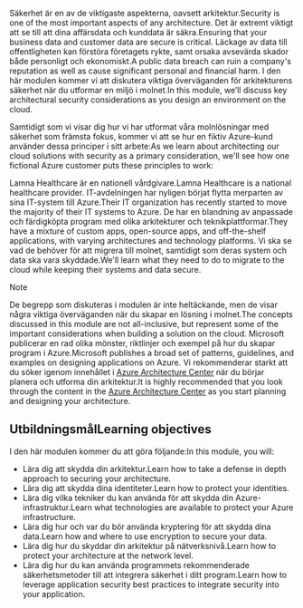 <span data-ttu-id="f2f06-101">Säkerhet är en av de viktigaste aspekterna, oavsett arkitektur.</span><span class="sxs-lookup"><span data-stu-id="f2f06-101">Security is one of the most important aspects of any architecture.</span></span> <span data-ttu-id="f2f06-102">Det är extremt viktigt att se till att dina affärsdata och kunddata är säkra.</span><span class="sxs-lookup"><span data-stu-id="f2f06-102">Ensuring that your business data and customer data are secure is critical.</span></span> <span data-ttu-id="f2f06-103">Läckage av data till offentligheten kan förstöra företagets rykte, samt orsaka avsevärda skador både personligt och ekonomiskt.</span><span class="sxs-lookup"><span data-stu-id="f2f06-103">A public data breach can ruin a company's reputation as well as cause significant personal and financial harm.</span></span> <span data-ttu-id="f2f06-104">I den här modulen kommer vi att diskutera viktiga överväganden för arkitekturens säkerhet när du utformar en miljö i molnet.</span><span class="sxs-lookup"><span data-stu-id="f2f06-104">In this module, we’ll discuss key architectural security considerations as you design an environment on the cloud.</span></span>

<span data-ttu-id="f2f06-105">Samtidigt som vi visar dig hur vi har utformat våra molnlösningar med säkerhet som främsta fokus, kommer vi att se hur en fiktiv Azure-kund använder dessa principer i sitt arbete:</span><span class="sxs-lookup"><span data-stu-id="f2f06-105">As we learn about architecting our cloud solutions with security as a primary consideration, we'll see how one fictional Azure customer puts these principles to work:</span></span>

<span data-ttu-id="f2f06-106">Lamna Healthcare är en nationell vårdgivare.</span><span class="sxs-lookup"><span data-stu-id="f2f06-106">Lamna Healthcare is a national healthcare provider.</span></span> <span data-ttu-id="f2f06-107">IT-avdelningen har nyligen börjat flytta merparten av sina IT-system till Azure.</span><span class="sxs-lookup"><span data-stu-id="f2f06-107">Their IT organization has recently started to move the majority of their IT systems to Azure.</span></span> <span data-ttu-id="f2f06-108">De har en blandning av anpassade och färdigköpta program med olika arkitekturer och teknikplattformar.</span><span class="sxs-lookup"><span data-stu-id="f2f06-108">They have a mixture of custom apps, open-source apps, and off-the-shelf applications, with varying architectures and technology platforms.</span></span> <span data-ttu-id="f2f06-109">Vi ska se vad de behöver för att migrera till molnet, samtidigt som deras system och data ska vara skyddade.</span><span class="sxs-lookup"><span data-stu-id="f2f06-109">We'll learn what they need to do to migrate to the cloud while keeping their systems and data secure.</span></span>

> [!NOTE]
> <span data-ttu-id="f2f06-110">De begrepp som diskuteras i modulen är inte heltäckande, men de visar några viktiga överväganden när du skapar en lösning i molnet.</span><span class="sxs-lookup"><span data-stu-id="f2f06-110">The concepts discussed in this module are not all-inclusive, but represent some of the important considerations when building a solution on the cloud.</span></span> <span data-ttu-id="f2f06-111">Microsoft publicerar en rad olika mönster, riktlinjer och exempel på hur du skapar program i Azure.</span><span class="sxs-lookup"><span data-stu-id="f2f06-111">Microsoft publishes a broad set of patterns, guidelines, and examples on designing applications on Azure.</span></span> <span data-ttu-id="f2f06-112">Vi rekommenderar starkt att du söker igenom innehållet i [Azure Architecture Center](https://docs.microsoft.com/azure/architecture/) när du börjar planera och utforma din arkitektur.</span><span class="sxs-lookup"><span data-stu-id="f2f06-112">It is highly recommended that you look through the content in the [Azure Architecture Center](https://docs.microsoft.com/azure/architecture/) as you start planning and designing your architecture.</span></span>

## <a name="learning-objectives"></a><span data-ttu-id="f2f06-113">Utbildningsmål</span><span class="sxs-lookup"><span data-stu-id="f2f06-113">Learning objectives</span></span>

<span data-ttu-id="f2f06-114">I den här modulen kommer du att göra följande:</span><span class="sxs-lookup"><span data-stu-id="f2f06-114">In this module, you will:</span></span>

- <span data-ttu-id="f2f06-115">Lära dig att skydda din arkitektur.</span><span class="sxs-lookup"><span data-stu-id="f2f06-115">Learn how to take a defense in depth approach to securing your architecture.</span></span>
- <span data-ttu-id="f2f06-116">Lära dig att skydda dina identiteter.</span><span class="sxs-lookup"><span data-stu-id="f2f06-116">Learn how to protect your identities.</span></span>
- <span data-ttu-id="f2f06-117">Lära dig vilka tekniker du kan använda för att skydda din Azure-infrastruktur.</span><span class="sxs-lookup"><span data-stu-id="f2f06-117">Learn what technologies are available to protect your Azure infrastructure.</span></span>
- <span data-ttu-id="f2f06-118">Lära dig hur och var du bör använda kryptering för att skydda dina data.</span><span class="sxs-lookup"><span data-stu-id="f2f06-118">Learn how and where to use encryption to secure your data.</span></span>
- <span data-ttu-id="f2f06-119">Lära dig hur du skyddar din arkitektur på nätverksnivå.</span><span class="sxs-lookup"><span data-stu-id="f2f06-119">Learn how to protect your architecture at the network level.</span></span>
- <span data-ttu-id="f2f06-120">Lära dig hur du kan använda programmets rekommenderade säkerhetsmetoder till att integrera säkerhet i ditt program.</span><span class="sxs-lookup"><span data-stu-id="f2f06-120">Learn how to leverage application security best practices to integrate security into your application.</span></span>
